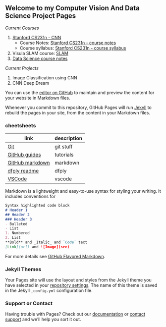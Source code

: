 ## Welcome to my Computer Vision And Data Science Project Pages

_Current Courses_
1. [Stanford CS231n - CNN](https://github.com/ucohen/cs231n)
   * Course Notes: [Stanford CS231n - course notes](http://cs231n.github.io)
   * Course syllabus: [Stanford CS231n - course syllabus](http://cs231n.stanford.edu/2016/syllabus)
2. Visula SLAM course: [SLAM](https://github.com/ucohen/SLAM)
3. [Data Science course notes](https://github.com/ucohen/courses)

_Current Projects_
1. Image Classification using CNN
2. CNN Deep Dream


You can use the [editor on GitHub](https://github.com/ucohen/ucohen.github.io/edit/master/README.md) to maintain and preview the content for your website in Markdown files.

Whenever you commit to this repository, GitHub Pages will run [Jekyll](https://jekyllrb.com/) to rebuild the pages in your site, from the content in your Markdown files.

### cheetsheets
link | description
-----|------------
[Git](https://www.git-tower.com/blog/git-cheat-sheet) | git stuff  
[GitHub guides](https://guides.github.com) | tutorials
[GitHub markdown](https://github.com/adam-p/markdown-here/wiki/Markdown-Cheatsheet) | markdown
[dfply readme](https://github.com/kieferk/dfply/blob/master/README.md) | dfply
[VSCode](https://code.visualstudio.com/shortcuts/keyboard-shortcuts-linux.pdf) | vscode

Markdown is a lightweight and easy-to-use syntax for styling your writing. It includes conventions for

```markdown
Syntax highlighted code block
# Header 1
## Header 2
### Header 3
- Bulleted
- List
1. Numbered
2. List
**Bold** and _Italic_ and `Code` text
[Link](url) and ![Image](src)
```

For more details see [GitHub Flavored Markdown](https://guides.github.com/features/mastering-markdown/).

### Jekyll Themes

Your Pages site will use the layout and styles from the Jekyll theme you have selected in your [repository settings](https://github.com/ucohen/ucohen.github.io/settings). The name of this theme is saved in the Jekyll `_config.yml` configuration file.

### Support or Contact

Having trouble with Pages? Check out our [documentation](https://help.github.com/categories/github-pages-basics/) or [contact support](https://github.com/contact) and we’ll help you sort it out.
